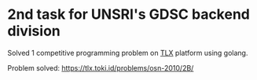 # 2nd task for UNSRI's GDSC backend division

Solved 1 competitive programming problem on [TLX](https://tlx.toki.id/) platform using golang.

Problem solved: https://tlx.toki.id/problems/osn-2010/2B/